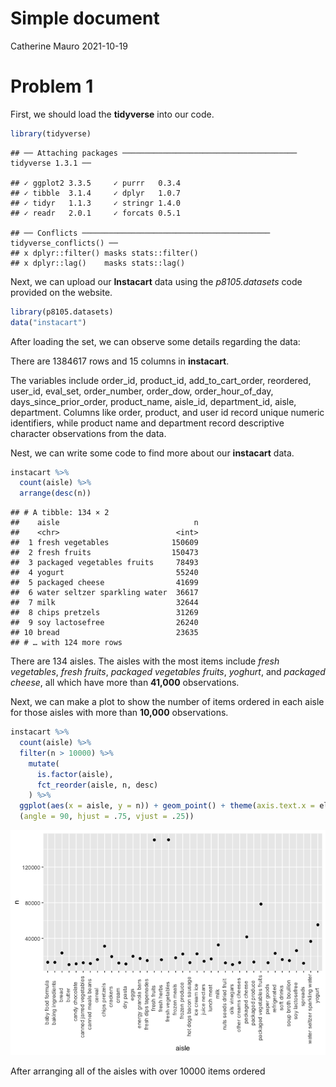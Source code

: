 Simple document
================
Catherine Mauro
2021-10-19

# Problem 1

First, we should load the **tidyverse** into our code.

``` r
library(tidyverse)
```

    ## ── Attaching packages ─────────────────────────────────────── tidyverse 1.3.1 ──

    ## ✓ ggplot2 3.3.5     ✓ purrr   0.3.4
    ## ✓ tibble  3.1.4     ✓ dplyr   1.0.7
    ## ✓ tidyr   1.1.3     ✓ stringr 1.4.0
    ## ✓ readr   2.0.1     ✓ forcats 0.5.1

    ## ── Conflicts ────────────────────────────────────────── tidyverse_conflicts() ──
    ## x dplyr::filter() masks stats::filter()
    ## x dplyr::lag()    masks stats::lag()

Next, we can upload our **Instacart** data using the *p8105.datasets*
code provided on the website.

``` r
library(p8105.datasets)
data("instacart")
```

After loading the set, we can observe some details regarding the data:

There are 1384617 rows and 15 columns in **instacart**.

The variables include order\_id, product\_id, add\_to\_cart\_order,
reordered, user\_id, eval\_set, order\_number, order\_dow,
order\_hour\_of\_day, days\_since\_prior\_order, product\_name,
aisle\_id, department\_id, aisle, department. Columns like order,
product, and user id record unique numeric identifiers, while product
name and department record descriptive character observations from the
data.

Nest, we can write some code to find more about our **instacart** data.

``` r
instacart %>%
  count(aisle) %>%
  arrange(desc(n))
```

    ## # A tibble: 134 × 2
    ##    aisle                              n
    ##    <chr>                          <int>
    ##  1 fresh vegetables              150609
    ##  2 fresh fruits                  150473
    ##  3 packaged vegetables fruits     78493
    ##  4 yogurt                         55240
    ##  5 packaged cheese                41699
    ##  6 water seltzer sparkling water  36617
    ##  7 milk                           32644
    ##  8 chips pretzels                 31269
    ##  9 soy lactosefree                26240
    ## 10 bread                          23635
    ## # … with 124 more rows

There are 134 aisles. The aisles with the most items include *fresh
vegetables*, *fresh fruits*, *packaged vegetables fruits*, *yoghurt*,
and *packaged cheese*, all which have more than **41,000** observations.

Next, we can make a plot to show the number of items ordered in each
aisle for those aisles with more than **10,000** observations.

``` r
instacart %>%
  count(aisle) %>%
  filter(n > 10000) %>%
    mutate(
      is.factor(aisle),
      fct_reorder(aisle, n, desc)
    ) %>%
  ggplot(aes(x = aisle, y = n)) + geom_point() + theme(axis.text.x = element_text
  (angle = 90, hjust = .75, vjust = .25))
```

![](p8105_hw3_cgm2163_files/figure-gfm/unnamed-chunk-4-1.png)<!-- -->

After arranging all of the aisles with over 10000 items ordered
